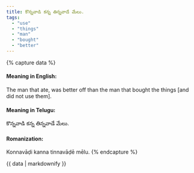```yaml
---
title: కొన్నవాడి కన్న తిన్నవాడే మేలు.
tags:
  - "use"
  - "things"
  - "man"
  - "bought"
  - "better"
---
```


{% capture data %}
#### Meaning in English:
The man that ate, was better off than the man that bought the things [and did not use them].

#### Meaning in Telugu:
కొన్నవాడి కన్న తిన్నవాడే మేలు.

#### Romanization:
Konnavāḍi kanna tinnavāḍē mēlu.
{% endcapture %}

{{ data | markdownify }}


